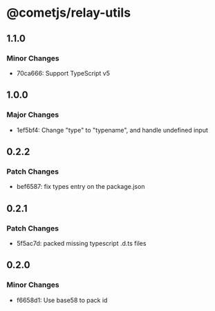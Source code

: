 # @cometjs/relay-utils

## 1.1.0

### Minor Changes

- 70ca666: Support TypeScript v5

## 1.0.0

### Major Changes

- 1ef5bf4: Change "type" to "typename", and handle undefined input

## 0.2.2

### Patch Changes

- bef6587: fix types entry on the package.json

## 0.2.1

### Patch Changes

- 5f5ac7d: packed missing typescript .d.ts files

## 0.2.0

### Minor Changes

- f6658d1: Use base58 to pack id
